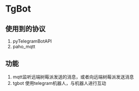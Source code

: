 # TgBot

## 使用到的协议
1. pyTelegramBotAPI
2. paho_mqtt

## 功能
1. mqtt监听远端树莓派发送的消息，或者向远端树莓派发送消息
2. tgbot 使用telegram机器人，与机器人进行互动